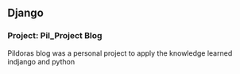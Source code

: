 ## Django

### Project: Pil_Project Blog

Pildoras blog was a personal project to apply the knowledge learned indjango and python
